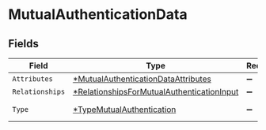 # MutualAuthenticationData


## Fields

| Field                                                                                                          | Type                                                                                                           | Required                                                                                                       | Description                                                                                                    |
| -------------------------------------------------------------------------------------------------------------- | -------------------------------------------------------------------------------------------------------------- | -------------------------------------------------------------------------------------------------------------- | -------------------------------------------------------------------------------------------------------------- |
| `Attributes`                                                                                                   | [*MutualAuthenticationDataAttributes](../../models/shared/mutualauthenticationdataattributes.md)               | :heavy_minus_sign:                                                                                             | N/A                                                                                                            |
| `Relationships`                                                                                                | [*RelationshipsForMutualAuthenticationInput](../../models/shared/relationshipsformutualauthenticationinput.md) | :heavy_minus_sign:                                                                                             | N/A                                                                                                            |
| `Type`                                                                                                         | [*TypeMutualAuthentication](../../models/shared/typemutualauthentication.md)                                   | :heavy_minus_sign:                                                                                             | Resource type                                                                                                  |